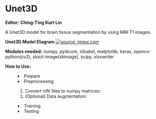 # Unet3D
<strong>Editor: Ching-Ting Kurt Lin</strong>

A Unet3D model for brain tissue segmentation by using MRI T1 images.


<strong>Unet3D Model Diagram</strong>
<a href="https://imgur.com/juLtdhU"><img src="https://i.imgur.com/juLtdhU.png" title="source: imgur.com" /></a>

<strong>Modules needed:</strong>
numpy, pydicom, nibabel, matplotlib, keras, opencv-python(cv2), skicit-image(skimage), scipy, xlsxwriter

<strong>How to Use:</strong>
<menu><li>Prepare</li>
<li>Preprocessing</li>
  <ol><li>Convert nifti files to numpy matrices:</li>
  <li>(Optional) Data augmentation:</li></ol>
<li>Training</li>
<li>Testing</li></menu>
